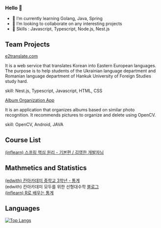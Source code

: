 ### Hello 👋

- 🌱 I’m currently learning Golang, Java, Spring 
- 👯 I’m looking to collaborate on any interesting projects
- 🤔 Skills : Javascript, Typescript, Node.js, Nest.js

## Team Projects

[e2translate.com](https://www.e2translate.com/)

It is a web service that translates Korean into Eastern European languages. The purpose is to help students of the Ukrainian language department and Romanian language department of Hankuk University of Foreign Studies study hard.

skill: Nest.js, Typescript, Javascript, HTML, CSS

[Album Organization App](https://github.com/JaeEon-Ryu/BeaM4)

It is an application that organizes albums based on similar photo recognition. It recommends pictures to organize and delete using OpenCV.

skill: OpenCV, Android, JAVA

## Course List

[(inflearn) 스프링 핵심 원리 - 기본편 / 김영한 개발자님](https://www.inflearn.com/certificate/214287-325969-2355584)

## Mathmetics and Statistics

[(edwith) 칸아카데미 중학교 3학년 - 통계](https://climbplant39.tistory.com/55?category=992116)  
(edwith) 칸아카데미 모두를 위한 선형대수학 [블로그](https://climbplant39.tistory.com/56)  
[(inflearn) R로 배우는 통계](https://github.com/jinsuSang/Statistics-learned-by-R)

<!--
**jinsuSang/jinsuSang** is a ✨ _special_ ✨ repository because its `README.md` (this file) appears on your GitHub profile.

Here are some ideas to get you started:

- 🔭 I’m currently working on ...
- 🌱 I’m currently learning ...
- 👯 I’m looking to collaborate on ...
- 🤔 I’m looking for help with ...
- 💬 Ask me about ...
- 📫 How to reach me: ...
- 😄 Pronouns: ...
- ⚡ Fun fact: ...
-->



## Languages
[![Top Langs](https://github-readme-stats.vercel.app/api/top-langs/?username=jinsuSang&exclude_repo=JaeEon-Ryu/BeaM4,openCVFeatureMatchingList,opencvFeatureMatching)](https://github.com/jinsuSang/github-readme-stats)

